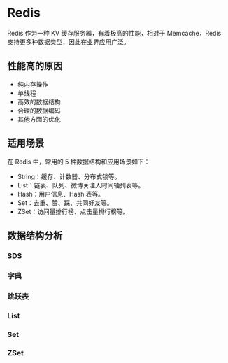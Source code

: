 # Redis
Redis 作为一种 KV 缓存服务器，有着极高的性能，相对于 Memcache，Redis 支持更多种数据类型，因此在业界应用广泛。

## 性能高的原因
- 纯内存操作
- 单线程
- 高效的数据结构
- 合理的数据编码
- 其他方面的优化

## 适用场景
在 Redis 中，常用的 5 种数据结构和应用场景如下：

- String：缓存、计数器、分布式锁等。
- List：链表、队列、微博关注人时间轴列表等。
- Hash：用户信息、Hash 表等。
- Set：去重、赞、踩、共同好友等。
- ZSet：访问量排行榜、点击量排行榜等。

## 数据结构分析

### SDS

### 字典

### 跳跃表

### List

### Set

### ZSet
